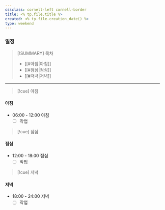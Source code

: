 ```yaml
---
cssclass: cornell-left cornell-border
title: <% tp.file.title %>
created: <% tp.file.creation_date() %>
type: weekend
---
```

### 일정

> [!SUMMARY] 목차
> - [[#아침|아침]]
> - [[#점심|점심]]
> - [[#저녁|저녁]]

---
>[!cue] 아침
#### 아침
- 06:00 - 12:00 아침
	- [ ] 작업

>[!cue] 점심
#### 점심
- 12:00 - 18:00 점심
	- [ ] 작업

>[!cue] 저녁
#### 저녁
- 18:00 - 24:00 저녁
	- [ ] 작업
